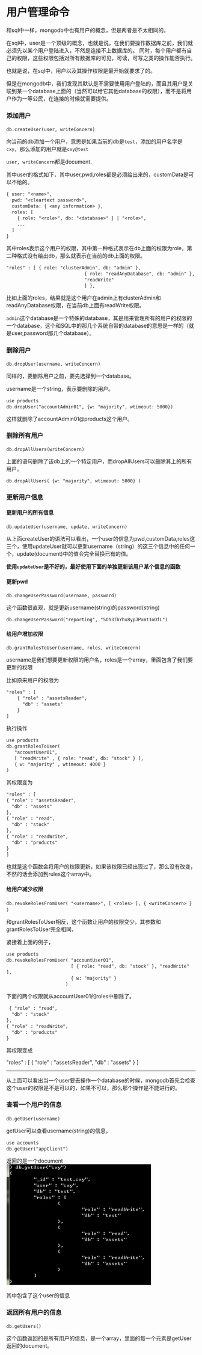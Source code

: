用户管理命令
========
和sql中一样，mongodb中也有用户的概念，但是两者是不太相同的。

在sql中，user是一个顶级的概念，也就是说，在我们要操作数据库之前，我们就必须先以某个用户登陆进入，不然是连接不上数据库的。
同时，每个用户都有自己的权限，这些权限包括对所有数据库的可见，可读，可写之类的操作能否执行。

也就是说，在sql中，用户以及其操作权限是最开始就要求了的。

但是在mongodb中，我们发现其默认是不需要使用用户登陆的，而且其用户是关联到某一个database上面的（当然可以给它其他database的权限），而不是将用户作为一等公民，在连接的时候就需要提供。

### 添加用户

`db.createUser(user, writeConcern)`

向当前的db添加一个用户，意思是如果当前的db是`test`，添加的用户名字是`cxy`，那么添加的用户就是`cxy@test`

`user, writeConcern`都是document.

其中user的格式如下，其中user,pwd,roles都是必须给出来的，customData是可以不给的。

	{ user: "<name>",
	  pwd: "<cleartext password>",
	  customData: { <any information> },
	  roles: [
	    { role: "<role>", db: "<database>" } | "<role>",
	    ...
	  ]
	}
其中roles表示这个用户的权限，其中第一种格式表示在db上面的权限为role，第二种格式没有给出db，那么就表示在当前的db上面的权限。

	"roles" : [ { role: "clusterAdmin", db: "admin" },
	                             { role: "readAnyDatabase", db: "admin" },
	                             "readWrite"
	                             ] },
								
比如上面的roles，结果就是这个用户在admin上有clusterAdmin和readAnyDatabase权限，在当前db上面有readWrite权限。

`admin`这个database是一个特殊的database，其是用来管理所有的用户的权限的一个database，这个和SQL中的那几个系统自带的database的意思是一样的（就是user,password那几个database）。

### 删除用户
	db.dropUser(username, writeConcern)

同样的，要删除用户之前，要先选择到一个database。

username是一个string，表示要删除的用户。

	use products
	db.dropUser("accountAdmin01", {w: "majority", wtimeout: 5000})
这样就删除了accountAdmin01@products这个用户。

### 删除所有用户
	db.dropAllUsers(writeConcern)

上面的语句删除了该db上的一个特定用户，而dropAllUsers可以删除其上的所有用户。

	db.dropAllUsers( {w: "majority", wtimeout: 5000} )
	
### 更新用户信息
#### 更新用户的所有信息
`db.updateUser(username, update, writeConcern)`

从上面createUser的语法可以看出，一个user的信息为pwd,customData,roles这三个，使用updateUser就可以更新username（string）的这三个信息中的任何一个，update(document)中的值会完全替换已有的值。

**使用`updateUser`是不好的，最好使用下面的单独更新该用户某个信息的函数**
#### 更新pwd
`db.changeUserPassword(username, password)`

这个函数很直观，就是更新username(string)的password(string)

	db.changeUserPassword("reporting", "SOh3TbYhx8ypJPxmt1oOfL")
											
#### 给用户增加权限

`db.grantRolesToUser(username, roles, writeConcern)`

username是我们想要更新权限的用户名，roles是一个array，里面包含了我们要更新的权限

比如原来用户的权限为

	"roles" : [
	    { "role" : "assetsReader",
	      "db" : "assets"
	    }
	]
	
执行操作

	use products
	db.grantRolesToUser(
	   "accountUser01",
	   [ "readWrite" , { role: "read", db: "stock" } ],
	   { w: "majority" , wtimeout: 4000 }
	)

其权限变为

	"roles" : [
    { "role" : "assetsReader",
      "db" : "assets"
    },
    { "role" : "read",
      "db" : "stock"
    },
    { "role" : "readWrite",
      "db" : "products"
    }
	]

也就是这个函数会将用户的权限更新，如果该权限已经出现过了，那么没有改变，不然的话会添加到rules这个array中。

#### 给用户减少权限
`db.revokeRolesFromUser( "<username>", [ <roles> ], { <writeConcern> } )`

和grantRolesToUser相反，这个函数让用户的权限变少，其参数和grantRolesToUser完全相同，


紧接着上面的例子，

	use products
	db.revokeRolesFromUser( "accountUser01",
	                        [ { role: "read", db: "stock" }, "readWrite" ],
	                        { w: "majority" }
	                      )

下面的两个权限就从accountUser01的roles中删除了。

	 { "role" : "read",
      "db" : "stock"
    },
    { "role" : "readWrite",
      "db" : "products"
    }

其权限变成

"roles" : [
    { "role" : "assetsReader",
      "db" : "assets"
    }
]

---
从上面可以看出当一个user要去操作一个database的时候，mongodb首先会检查这个user的权限是不是可以的，如果不可以，那么那个操作是不能进行的。

### 查看一个用户的信息
`db.getUser(username)`

getUser可以查看username(string)的信息，

	use accounts
	db.getUser("appClient")

返回的是一个document
![](user.png)

其中包含了这个user的信息

### 返回所有用户的信息
`db.getUsers()`

这个函数返回的是所有用户的信息，是一个array，里面的每一个元素是getUser返回的document。